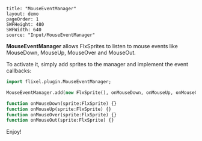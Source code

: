 ```
title: "MouseEventManager"
layout: demo
pageOrder: 1
SWFHeight: 480
SWFWidth: 640
source: "Input/MouseEventManager"
```

**MouseEventManager** allows FlxSprites to listen to mouse events like MouseDown, MouseUp, MouseOver and MouseOut.

To activate it, simply add sprites to the manager and implement the event callbacks:

```haxe
import flixel.plugin.MouseEventManager;

MouseEventManager.add(new FlxSprite(), onMouseDown, onMouseUp, onMouseOver, onMouseOut); 

function onMouseDown(sprite:FlxSprite) {}
function onMouseUp(sprite:FlxSprite) {}
function onMouseOver(sprite:FlxSprite) {}
function onMouseOut(sprite:FlxSprite) {}
```

Enjoy!